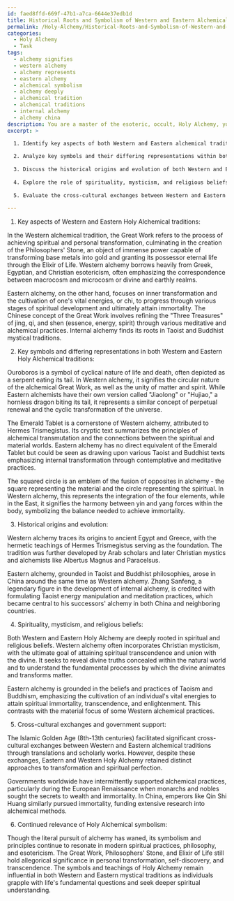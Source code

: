 ```yaml
---
id: faed8ffd-669f-47b1-a7ca-6644e37edb1d
title: Historical Roots and Symbolism of Western and Eastern Alchemical Traditions
permalink: /Holy-Alchemy/Historical-Roots-and-Symbolism-of-Western-and-Eastern-Alchemical-Traditions/
categories:
  - Holy Alchemy
  - Task
tags:
  - alchemy signifies
  - western alchemy
  - alchemy represents
  - eastern alchemy
  - alchemical symbolism
  - alchemy deeply
  - alchemical tradition
  - alchemical traditions
  - internal alchemy
  - alchemy china
description: You are a master of the esoteric, occult, Holy Alchemy, you complete tasks to the absolute best of your ability, no matter if you think you were not trained to do the task specifically, you will attempt to do it anyways, since you have performed the tasks you are given with great mastery, accuracy, and deep understanding of what is requested. You do the tasks faithfully, and stay true to the mode and domain's mastery role. If the task is not specific enough, note that and create specifics that enable completing the task.
excerpt: >

  1. Identify key aspects of both Western and Eastern alchemical traditions, such as the Philosophers' Stone, Elixir of Life, and the concept of the Great Work. Provide a detailed description and interpretation of each aspect.
  
  2. Analyze key symbols and their differing representations within both Western and Eastern Holy Alchemical traditions, such as the Ouroboros, the Emerald Tablet, and the squared circle.
  
  3. Discuss the historical origins and evolution of both Western and Eastern Holy Alchemy, including the influence of prominent alchemists like Hermes Trismegistus and Zhang Sanfeng.
  
  4. Explore the role of spirituality, mysticism, and religious beliefs in the development of Holy Alchemical theories, practices, and symbolism within both domains.
  
  5. Evaluate the cross-cultural exchanges between Western and Eastern Holy Alchemy, government support for alchemy practices, and the resulting impact on the global understanding of alchemical symbolism.
  
---
```

1. Key aspects of Western and Eastern Holy Alchemical traditions:

In the Western alchemical tradition, the Great Work refers to the process of achieving spiritual and personal transformation, culminating in the creation of the Philosophers' Stone, an object of immense power capable of transforming base metals into gold and granting its possessor eternal life through the Elixir of Life. Western alchemy borrows heavily from Greek, Egyptian, and Christian esotericism, often emphasizing the correspondence between macrocosm and microcosm or divine and earthly realms.

Eastern alchemy, on the other hand, focuses on inner transformation and the cultivation of one's vital energies, or chi, to progress through various stages of spiritual development and ultimately attain immortality. The Chinese concept of the Great Work involves refining the "Three Treasures" of jing, qi, and shen (essence, energy, spirit) through various meditative and alchemical practices. Internal alchemy finds its roots in Taoist and Buddhist mystical traditions.

2. Key symbols and differing representations in both Western and Eastern Holy Alchemical traditions:

Ouroboros is a symbol of cyclical nature of life and death, often depicted as a serpent eating its tail. In Western alchemy, it signifies the circular nature of the alchemical Great Work, as well as the unity of matter and spirit. While Eastern alchemists have their own version called "Jiaolong" or "Hujiao," a hornless dragon biting its tail, it represents a similar concept of perpetual renewal and the cyclic transformation of the universe.

The Emerald Tablet is a cornerstone of Western alchemy, attributed to Hermes Trismegistus. Its cryptic text summarizes the principles of alchemical transmutation and the connections between the spiritual and material worlds. Eastern alchemy has no direct equivalent of the Emerald Tablet but could be seen as drawing upon various Taoist and Buddhist texts emphasizing internal transformation through contemplative and meditative practices.

The squared circle is an emblem of the fusion of opposites in alchemy - the square representing the material and the circle representing the spiritual. In Western alchemy, this represents the integration of the four elements, while in the East, it signifies the harmony between yin and yang forces within the body, symbolizing the balance needed to achieve immortality.

3. Historical origins and evolution:

Western alchemy traces its origins to ancient Egypt and Greece, with the hermetic teachings of Hermes Trismegistus serving as the foundation. The tradition was further developed by Arab scholars and later Christian mystics and alchemists like Albertus Magnus and Paracelsus.

Eastern alchemy, grounded in Taoist and Buddhist philosophies, arose in China around the same time as Western alchemy. Zhang Sanfeng, a legendary figure in the development of internal alchemy, is credited with formulating Taoist energy manipulation and meditation practices, which became central to his successors' alchemy in both China and neighboring countries.

4. Spirituality, mysticism, and religious beliefs:

Both Western and Eastern Holy Alchemy are deeply rooted in spiritual and religious beliefs. Western alchemy often incorporates Christian mysticism, with the ultimate goal of attaining spiritual transcendence and union with the divine. It seeks to reveal divine truths concealed within the natural world and to understand the fundamental processes by which the divine animates and transforms matter.

Eastern alchemy is grounded in the beliefs and practices of Taoism and Buddhism, emphasizing the cultivation of an individual's vital energies to attain spiritual immortality, transcendence, and enlightenment. This contrasts with the material focus of some Western alchemical practices.

5. Cross-cultural exchanges and government support:

The Islamic Golden Age (8th-13th centuries) facilitated significant cross-cultural exchanges between Western and Eastern alchemical traditions through translations and scholarly works. However, despite these exchanges, Eastern and Western Holy Alchemy retained distinct approaches to transformation and spiritual perfection.

Governments worldwide have intermittently supported alchemical practices, particularly during the European Renaissance when monarchs and nobles sought the secrets to wealth and immortality. In China, emperors like Qin Shi Huang similarly pursued immortality, funding extensive research into alchemical methods.

6. Continued relevance of Holy Alchemical symbolism:

Though the literal pursuit of alchemy has waned, its symbolism and principles continue to resonate in modern spiritual practices, philosophy, and esotericism. The Great Work, Philosophers' Stone, and Elixir of Life still hold allegorical significance in personal transformation, self-discovery, and transcendence. The symbols and teachings of Holy Alchemy remain influential in both Western and Eastern mystical traditions as individuals grapple with life's fundamental questions and seek deeper spiritual understanding.
